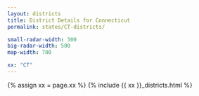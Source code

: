 ```yaml
---
layout: districts
title: District Details for Connecticut
permalink: states/CT-districts/

small-radar-width: 300
big-radar-width: 500
map-width: 700

xx: "CT"
---
```


{% assign xx = page.xx %}
{% include {{ xx }}_districts.html %}